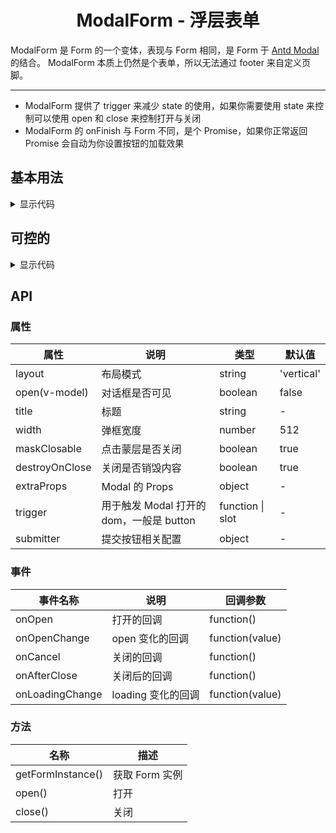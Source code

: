 <h1 align="center">
ModalForm - 浮层表单
</h1>

ModalForm 是 Form 的一个变体，表现与 Form 相同，是 Form 于 [Antd Modal](https://www.antdv.com/components/modal-cn) 的结合。
ModalForm 本质上仍然是个表单，所以无法通过 footer 来自定义页脚。

---

- ModalForm 提供了 trigger 来减少 state 的使用，如果你需要使用 state 来控制可以使用 open 和 close 来控制打开与关闭
- ModalForm 的 onFinish 与 Form 不同，是个 Promise，如果你正常返回 Promise 会自动为你设置按钮的加载效果

<script setup>
import { defineAsyncComponent } from 'vue'
import '../packages/style.css'

const ModalFormDemo1 = defineAsyncComponent(() => {
  return import('../demos/modal-form/demo-1')
})
const ModalFormDemo2 = defineAsyncComponent(() => {
  return import('../demos/modal-form/demo-2')
})
</script>

## 基本用法

<ClientOnly>
<ModalFormDemo1></ModalFormDemo1>
</ClientOnly>

<details>
<summary>显示代码</summary>

<<< @/demos/modal-form/demo-1.jsx

</details>

## 可控的

<ClientOnly>
<ModalFormDemo2></ModalFormDemo2>
</ClientOnly>

<details>
<summary>显示代码</summary>

<<< @/demos/modal-form/demo-2.jsx

</details>

## API

### 属性

| 属性             | 说明                            | 类型               | 默认值        |
|----------------|-------------------------------|------------------|------------|
| layout         | 布局模式                          | string           | 'vertical' |
| open(v-model)  | 对话框是否可见                       | boolean          | false      |
| title          | 标题                            | string           | -          |
| width          | 弹框宽度                          | number           | 512        |
| maskClosable   | 点击蒙层是否关闭                      | boolean          | true       |
| destroyOnClose | 关闭是否销毁内容                      | boolean          | true       |
| extraProps     | Modal 的 Props                 | object           | -          |
| trigger        | 用于触发 Modal 打开的 dom，一般是 button | function \| slot | -          |
| submitter      | 提交按钮相关配置                      | object           | -          |

### 事件

| 事件名称            | 说明            | 回调参数            |
|-----------------|---------------|-----------------|
| onOpen          | 打开的回调         | function()      |
| onOpenChange    | open 变化的回调    | function(value) |
| onCancel        | 关闭的回调         | function()      |
| onAfterClose    | 关闭后的回调        | function()      |
| onLoadingChange | loading 变化的回调 | function(value) |

### 方法

| 名称                | 描述         |
|-------------------|------------|
| getFormInstance() | 获取 Form 实例 |
| open()            | 打开         |
| close()           | 关闭         |
